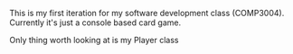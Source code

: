 This is my first iteration for my software development class (COMP3004).  Currently it's just a console based card game.

Only thing worth looking at is my Player class
